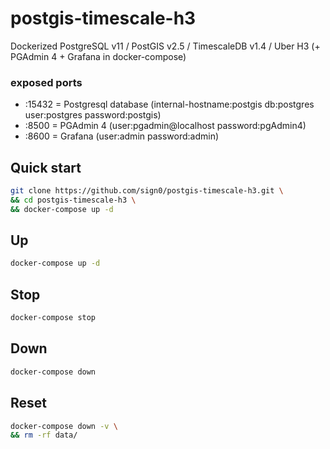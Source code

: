 # postgis-timescale-h3

Dockerized PostgreSQL v11 / PostGIS v2.5 / TimescaleDB v1.4 / Uber H3 (+ PGAdmin 4 + Grafana in docker-compose)

### exposed ports
- :15432 = Postgresql database (internal-hostname:postgis db:postgres user:postgres password:postgis)
- :8500 = PGAdmin 4 (user:pgadmin@localhost password:pgAdmin4)
- :8600 = Grafana (user:admin password:admin)

## Quick start

```bash
git clone https://github.com/sign0/postgis-timescale-h3.git \
&& cd postgis-timescale-h3 \
&& docker-compose up -d
```

## Up

```bash
docker-compose up -d
```

## Stop

```bash
docker-compose stop
```

## Down

```bash
docker-compose down
```

## Reset

```bash
docker-compose down -v \
&& rm -rf data/
```
